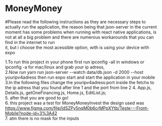 # MoneyMoney

#Please read the following instructions as they are necessary steps to actually run the application, the reason being that json-server in the current moment has some 
problems when running with react native applications, is not at all a big problem and there are numerous workarounds that you can find in the internet to run <br>
it, but i choose the most acessible option, with is using your device with expo<br>

1.To run this project in your phone first run ipconfig -all in windows or ipconfig -a for mac/linux and grab your ip adress, <br> 
2.Now run yarn run json-server --watch data/db.json -d 2000 --host youripv4adress then run  expo start and start the application in your mobile <br>
3.In the following files change the youripv4adress:port inside the fetchs to the ip adress that you found after line 1 and the port from line 2
4. App.js, Details.js, getOneFinancing.js, Home.js, EditList.js;<br>
5. after that you are good to go!<br>
6. this project was a test for MoneyMoneyInvest the design used was https://www.figma.com/file/IdSZPy5nqM0b6crMPpXYtb/Teste---Front-Mobile?node-id=3%3A42<br>
7. atm there is no mask for the inputs
